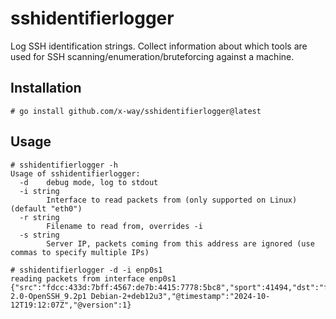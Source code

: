 # sshidentifierlogger

Log SSH identification strings. Collect information about which tools are used for SSH scanning/enumeration/bruteforcing against a machine.

## Installation

```
# go install github.com/x-way/sshidentifierlogger@latest
```

## Usage

```
# sshidentifierlogger -h
Usage of sshidentifierlogger:
  -d	debug mode, log to stdout
  -i string
    	Interface to read packets from (only supported on Linux) (default "eth0")
  -r string
    	Filename to read from, overrides -i
  -s string
    	Server IP, packets coming from this address are ignored (use commas to specify multiple IPs)

```

```
# sshidentifierlogger -d -i enp0s1
reading packets from interface enp0s1
{"src":"fdcc:433d:7bff:4567:de7b:4415:7778:5bc8","sport":41494,"dst":"fdcc:342e:7bff:9876::6","dport":22,"sshid":"SSH-2.0-OpenSSH_9.2p1 Debian-2+deb12u3","@timestamp":"2024-10-12T19:12:07Z","@version":1}
```
